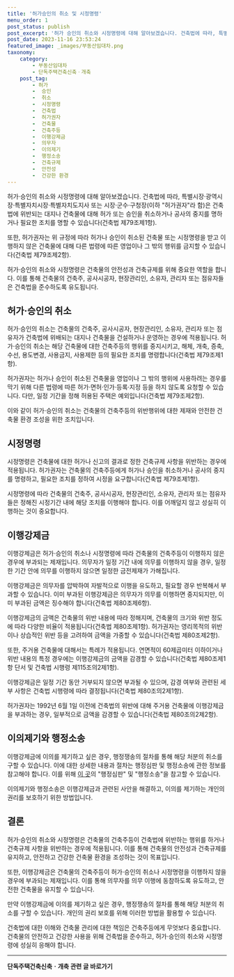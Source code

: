 ```yaml
---
title: '허가승인의 취소 및 시정명령'
menu_order: 1
post_status: publish
post_excerpt: '허가 승인의 취소와 시정명령에 대해 알아보겠습니다. 건축법에 따라, 특별시장 광역시장 특별자치시장 특별자치도지사 또는 시장 군수 구청장 이하  허가권자 라 함 은 건축법에 위반되는 대지나 건축물에 대해 허가 또는 승인을 취소하거나 공사의 중지를 명하거나 필요한 조치를 명할 수 있습니다 건축법 제79조제1항 .'
post_date: 2023-11-16 23:53:24
featured_image: _images/부동산임대차.png
taxonomy:
    category:
        - 부동산임대차
        - 단독주택건축신축ㆍ개축
    post_tag:
        - 허가
        -  승인
        -  취소
        -  시정명령
        -  건축법
        -  허가권자
        -  건축물
        -  건축주등
        -  이행강제금
        -  의무자
        -  이의제기
        -  행정소송
        -  건축규제
        -  안전성
        -  건강한 환경
---
```



허가·승인의 취소와 시정명령에 대해 알아보겠습니다. 건축법에 따라, 특별시장·광역시장·특별자치시장·특별자치도지사 또는 시장·군수·구청장(이하 "허가권자"라 함)은 건축법에 위반되는 대지나 건축물에 대해 허가 또는 승인을 취소하거나 공사의 중지를 명하거나 필요한 조치를 명할 수 있습니다(건축법 제79조제1항).

또한, 허가권자는 위 규정에 따라 허가나 승인이 취소된 건축물 또는 시정명령을 받고 이행하지 않은 건축물에 대해 다른 법령에 따른 영업이나 그 밖의 행위를 금지할 수 있습니다(건축법 제79조제2항).

허가·승인의 취소와 시정명령은 건축물의 안전성과 건축규제를 위해 중요한 역할을 합니다. 이를 통해 건축물의 건축주, 공사시공자, 현장관리인, 소유자, 관리자 또는 점유자들은 건축법을 준수하도록 유도됩니다.

## 허가·승인의 취소

허가·승인의 취소는 건축물의 건축주, 공사시공자, 현장관리인, 소유자, 관리자 또는 점유자가 건축법에 위배되는 대지나 건축물을 건설하거나 운영하는 경우에 적용됩니다. 허가·승인의 취소는 해당 건축물에 대한 건축주등의 행위를 중지시키고, 해체, 개축, 증축, 수선, 용도변경, 사용금지, 사용제한 등의 필요한 조치를 명령합니다(건축법 제79조제1항).

허가권자는 허가나 승인이 취소된 건축물을 영업이나 그 밖의 행위에 사용하려는 경우를 막기 위해 다른 법령에 따른 허가·면허·인가·등록·지정 등을 하지 않도록 요청할 수 있습니다. 다만, 일정 기간을 정해 허용된 주택은 예외입니다(건축법 제79조제2항).

이와 같이 허가·승인의 취소는 건축물의 건축주등의 위반행위에 대한 제재와 안전한 건축물 환경 조성을 위한 조치입니다.

## 시정명령

시정명령은 건축물에 대한 허가나 신고의 결과로 정한 건축규제 사항을 위반하는 경우에 적용됩니다. 허가권자는 건축물의 건축주등에게 허가나 승인을 취소하거나 공사의 중지를 명령하고, 필요한 조치를 정하여 시정을 요구합니다(건축법 제79조제1항).

시정명령에 따라 건축물의 건축주, 공사시공자, 현장관리인, 소유자, 관리자 또는 점유자들은 정해진 시정기간 내에 해당 조치를 이행해야 합니다. 이를 어깨덮지 않고 성실히 이행하는 것이 중요합니다.

## 이행강제금

이행강제금은 허가·승인의 취소나 시정명령에 따라 건축물의 건축주등이 이행하지 않은 경우에 부과되는 제재입니다. 의무자가 일정 기간 내에 의무를 이행하지 않을 경우, 일정한 기간 안에 의무를 이행하지 않으면 일정한 금전제재가 가해집니다.

이행강제금은 의무자를 압박하여 자발적으로 이행을 유도하고, 필요할 경우 반복해서 부과할 수 있습니다. 이미 부과된 이행강제금은 의무자가 의무를 이행하면 중지되지만, 이미 부과된 금액은 징수해야 합니다(건축법 제80조제6항).

이행강제금의 금액은 건축물의 위반 내용에 따라 정해지며, 건축물의 크기와 위반 정도에 따라 다양한 비율이 적용됩니다(건축법 제80조제1항). 허가권자는 영리목적의 위반이나 상습적인 위반 등을 고려하여 금액을 가중할 수 있습니다(건축법 제80조제2항).

또한, 주거용 건축물에 대해서는 특례가 적용됩니다. 연면적이 60제곱미터 이하이거나 위반 내용의 특정 경우에는 이행강제금의 금액을 감경할 수 있습니다(건축법 제80조제1항 단서 및 건축법 시행령 제115조의2제1항).

이행강제금은 일정 기간 동안 거부되지 않으면 부과될 수 있으며, 감경 여부와 관련된 세부 사항은 건축법 시행령에 따라 결정됩니다(건축법 제80조의2제1항).

허가권자는 1992년 6월 1일 이전에 건축법의 위반에 대해 주거용 건축물에 이행강제금을 부과하는 경우, 일부적으로 금액을 감경할 수 있습니다(건축법 제80조의2제2항).

## 이의제기와 행정소송

이행강제금에 이의를 제기하고 싶은 경우, 행정쟁송의 절차를 통해 해당 처분의 취소를 구할 수 있습니다. 이에 대한 상세한 내용과 절차는 행정심판 및 행정소송에 관한 정보를 참고해야 합니다. 이를 위해 [이 곳](https://www.easylaw.go.kr)의 "행정심판" 및 "행정소송"을 참고할 수 있습니다.

이의제기와 행정소송은 이행강제금과 관련된 사안을 해결하고, 이의를 제기하는 개인의 권리를 보호하기 위한 방법입니다.

## 결론


허가·승인의 취소와 시정명령은 건축물의 건축주등이 건축법에 위반하는 행위를 하거나 건축규제 사항을 위반하는 경우에 적용됩니다. 이를 통해 건축물의 안전성과 건축규제를 유지하고, 안전하고 건강한 건축물 환경을 조성하는 것이 목표입니다.

또한, 이행강제금은 건축물의 건축주등이 허가·승인의 취소나 시정명령을 이행하지 않을 경우에 부과되는 제재입니다. 이를 통해 의무자를 의무 이행에 동참하도록 유도하고, 안전한 건축물을 유지할 수 있습니다.

만약 이행강제금에 이의를 제기하고 싶은 경우, 행정쟁송의 절차를 통해 해당 처분의 취소를 구할 수 있습니다. 개인의 권리 보호를 위해 이러한 방법을 활용할 수 있습니다.

건축법에 대한 이해와 건축물 관리에 대한 책임은 건축주등에게 무엇보다 중요합니다. 건축물의 안전하고 건강한 사용을 위해 건축법을 준수하고, 허가·승인의 취소와 시정명령에 성실히 응해야 합니다.
<!-- wp:separator -->
<hr class="wp-block-separator has-alpha-channel-opacity"/>
<!-- /wp:separator -->

<!-- wp:group {"backgroundColor":"base","layout":{"type":"constrained"}} -->
<div class="wp-block-group has-base-background-color has-background"><!-- wp:paragraph {"align":"center","fontSize":"medium"} -->
<p class="has-text-align-center has-large-font-size"><strong>단독주택건축신축ㆍ개축 관련 글 바로가기</strong></p>
<!-- /wp:paragraph -->


<!-- wp:latest-posts
{"categories":[{"id":22762,"count":19,"description":"","link":"https://uknowlaw.com/category/%eb%8b%a8%eb%8f%85%ec%a3%bc%ed%83%9d%ea%b1%b4%ec%b6%95%ec%8b%a0%ec%b6%95%e3%86%8d%ea%b0%9c%ec%b6%95/","name":"단독주택건축신축ㆍ개축","slug":"단독주택건축신축ㆍ개축","taxonomy":"category","parent":0,"meta":[],"_links":{"self":[{"href":"https://uknowlaw.com/wp-json/wp/v2/categories/22762"}],"collection":[{"href":"https://uknowlaw.com/wp-json/wp/v2/categories"}],"about":[{"href":"https://uknowlaw.com/wp-json/wp/v2/taxonomies/category"}],"wp:post_type":[{"href":"https://uknowlaw.com/wp-json/wp/v2/posts?categories=22762"}],"curies":[{"name":"wp","href":"https://api.w.org/{rel}","templated":true}]}}],"postsToShow":100,"excerptLength":28,"postLayout":"grid","columns":2,"featuredImageAlign":"left","featuredImageSizeSlug":"large","fontSize":"small"} /--></div>
<!-- /wp:group -->
